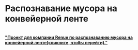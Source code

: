 # Распознавание мусора на конвейерной ленте

<br/>
<a href="https://github.com/DinoWithPython/renue_project" target="_blank"><b>"Проект для компании Renue по распознаванию мусора на конвейерной ленте(кликните, чтобы перейти)."</b></a>